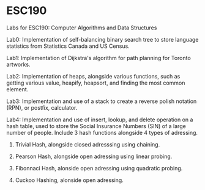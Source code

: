 # ESC190
Labs for ESC190: Computer Algorithms and Data Structures

Lab0: Implementation of self-balancing binary search tree to store language statistics from Statistics Canada and US Census.

Lab1: Implementation of Dijkstra's algorithm for path planning for Toronto artworks.

Lab2: Implementation of heaps, alongside various functions, such as getting various value, heapify, heapsort, and finding the most common element.

Lab3: Implementation and use of a stack to create a reverse polish notation (RPN), or postfix, calculator. 

Lab4: Implementation and use of insert, lookup, and delete operation on a hash table, used to store the Social Insurance Numbers (SIN) of a large number of people. Include 3 hash functions alongside 4 types of adressing.
  
  1. Trivial Hash, alongside closed adresssing using chaining.
  
  2. Pearson Hash, alongside open adressing using linear probing.
  
  3. Fibonnaci Hash, alonside open adressing using quadratic probing.
  
  4. Cuckoo Hashing, alonside open adressing.
